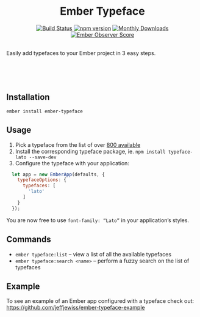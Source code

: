 <h1 align="center">Ember Typeface</h1>

<div align="center">
  <a href="https://travis-ci.org/jeffjewiss/ember-typeface"><img src="https://travis-ci.org/jeffjewiss/ember-typeface.svg?branch=master" alt="Build Status"></a>
  <a href="https://www.npmjs.com/package/ember-typeface"><img src="https://img.shields.io/npm/v/ember-typeface.svg" alt="npm version"></a>
  <a href="https://www.npmjs.com/package/ember-typeface"><img src="https://img.shields.io/npm/dm/ember-typeface.svg" alt="Monthly Downloads"></a>
  <a href="http://emberobserver.com/addons/ember-typeface"><img src="http://emberobserver.com/badges/ember-typeface.svg" alt="Ember Observer Score"></a>
</div>

<br>

<div align=”center”>
  <p>Easily add typefaces to your Ember project in 3 easy steps.</p>
</div>

<br>
<br>
<br>

Installation
------------

```shell
ember install ember-typeface
```

Usage
-----

1. Pick a typeface from the list of over [800 available](https://github.com/jeffjewiss/ember-typeface/blob/master/lib/typefaces.js)
2. Install the corresponding typeface package, ie. `npm install typeface-lato --save-dev`
3. Configure the typeface with your application:

```javascript
  let app = new EmberApp(defaults, {
    typefaceOptions: {
      typefaces: [
        'lato'
      ]
    }
  });
```

You are now free to use `font-family: “Lato”` in your application’s styles.

Commands
--------

* `ember typeface:list` – view a list of all the available typefaces
* `ember typeface:search <name>` – perform a fuzzy search on the list of typefaces

Example
-------

To see an example of an Ember app configured with a typeface check out: https://github.com/jeffjewiss/ember-typeface-example
